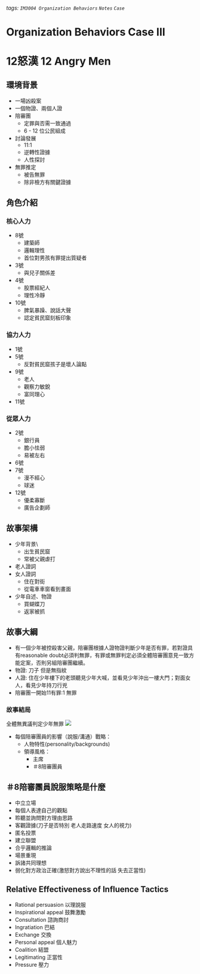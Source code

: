###### tags: `IM3004 Organization Behaviors` `Notes` `Case`
# Organization Behaviors Case III
# 12怒漢 12 Angry Men
## 環境背景
* 一場凶殺案
* 一個物證、兩個人證
* 陪審團
    * 定罪與否需一致通過
    * 6 - 12 位公民組成
* 討論發展
    * 11:1
    * 逆轉性證據
    * 人性探討
* 無罪推定
    * 被告無罪
    * 除非檢方有關鍵證據


## 角色介紹
### 核心人力
* 8號
    * 建築師
    * 邏輯理性
    * 首位對男孩有罪提出質疑者
* 3號
    * 與兒子關係差
* 4號
    * 股票經紀人
    * 理性冷靜
* 10號
    * 脾氣暴躁、說話大聲
    * 認定貧民窟刻板印象
### 協力人力
* 1號
* 5號
    * 反對貧民窟孩子是壞人論點
* 9號
    * 老人
    * 觀察力敏銳
    * 富同理心
* 11號
### 從眾人力
* 2號
    * 銀行員
    * 膽小怯弱
    * 易被左右
* 6號
* 7號
    * 漫不經心
    * 球迷
* 12號
    * 優柔寡斷
    * 廣告企劃師


## 故事架構
* 少年背景\
    * 出生貧民窟
    * 常被父親虐打
* 老人證詞
* 女人證詞
    * 住在對街
    * 從電車車窗看到畫面
* 少年自述、物證
    * 買蝴蝶刀
    * 返家被抓


## 故事大綱
* 有一個少年被控殺害父親，陪審團根據人證物證判斷少年是否有罪，若對證具有reasonable doubt必須判無罪，有罪或無罪判定必須全體陪審團意見一致方能定案，否則另組陪審團繼續。
* 物證: 刀子 但是無指紋
* 人證: 住在少年樓下的老頭聽見少年大喊，並看見少年沖出一樓大門；對面女人，看見少年持刀行兇
* 陪審團一開始11有罪:1 無罪
### 故事結局
全體無異議判定少年無罪
![](https://i.imgur.com/vgTQpZb.png)


* 每個陪審團員的影響（說服/溝通）戰略：
    * 人物特性(personality/backgrounds)
    * 領導風格：
        * 主席
        * ＃8陪審團員


## ＃8陪審團員說服策略是什麼
* 中立立場
* 每個人表達自己的觀點
* 聆聽並詢問對方理由思路
* 客觀證據(刀子是否特別 老人走路速度 女人的視力)
* 匿名投票
* 建立聯盟
* 合乎邏輯的推論
* 場景重現
* 訴諸共同理想
* 弱化對方政治正確(激怒對方說出不理性的話 失去正當性)


## Relative Effectiveness of Influence Tactics
* Rational persuasion 以理說服
* Inspirational appeal 鼓舞激勵
* Consultation 諮詢商討
* Ingratiation 巴結
* Exchange 交換
* Personal appeal 個人魅力
* Coalition 結盟
* Legitimating 正當性
* Pressure 壓力